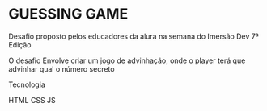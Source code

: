 # GUESSING GAME

Desafio proposto pelos educadores da alura na semana do Imersão Dev 7ª Edição

O desafio Envolve criar um jogo de advinhação, onde o player terá que advinhar qual o número secreto

Tecnologia

HTML
CSS
JS
